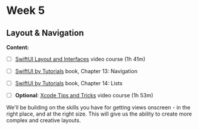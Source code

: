 # Week 5

## Layout & Navigation

**Content:**

- [ ]  [SwiftUI Layout and Interfaces](https://www.raywenderlich.com/28684964-swiftui-layout-interfaces) video course (1h 41m)
- [ ]  [SwiftUI by Tutorials](https://www.raywenderlich.com/books/swiftui-by-tutorials/v4.0/) book, Chapter 13: Navigation
- [ ]  [SwiftUI by Tutorials](https://www.raywenderlich.com/books/swiftui-by-tutorials/v4.0/) book, Chapter 14: Lists
- [ ]  **Optional**: [Xcode Tips and Tricks](https://www.raywenderlich.com/19019328-xcode-tips-and-tricks) video course (1h 53m)



 We'll be building on the skills you have for getting views onscreen - in the right place, and at the right size. This will give us  the ability to create more complex and creative layouts.
